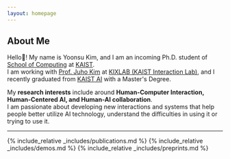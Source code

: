 ```yaml
---
layout: homepage
---
```


## About Me

Hello👋!  My name is Yoonsu Kim, and I am an incoming Ph.D. student of [School of Computing](http://cs.kaist.ac.kr/) at [KAIST](https://www.kaist.ac.kr/en/).  
I am working with [Prof. Juho Kim](https://juhokim.com/) at [KIXLAB (KAIST Interaction Lab)](https://www.kixlab.org/), and I recently graduated from [KAIST AI](https://gsai.kaist.ac.kr/) with a Master's Degree.

My **research interests** include around **Human-Computer Interaction, Human-Centered AI, and Human-AI collaboration**.  
I am passionate about developing new interactions and systems that help people better utilize AI technology, understand the difficulties in using it or trying to use it.

---

<!-- ## Research Interests

- **Computer Vision:** image recognition, image generation, video captioning
- **Machine Learning:** meta-learning, incremental learning, transfer learning

## News

- **[Feb. 2020]** Our paper about incremental learning is accepted to CVPR 2020.
- **[Feb. 2020]** We will host the ACM Multimedia Asia 2020 conference in Singapore!
- **[Sept. 2019]** Our paper about few-shot learning is accepted to NeurIPS 2019.
- **[Mar. 2019]** Our paper about few-shot learning is accepted to CVPR 2019. -->

{% include_relative _includes/publications.md %}
{% include_relative _includes/demos.md %}
{% include_relative _includes/preprints.md %}
